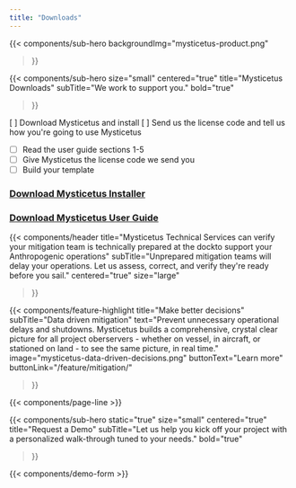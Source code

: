 ```yaml
---
title: "Downloads"
---
```


{{< components/sub-hero
	backgroundImg="mysticetus-product.png"
>}}

{{< components/sub-hero
	size="small"
	centered="true"
	title="Mysticetus Downloads"
	subTitle="We work to support you."
	bold="true"
>}}

 [ ] Download Mysticetus and install
 [ ] Send us the license code and tell us how you're going to use Mysticetus
- [ ] Read the user guide sections 1-5
- [ ] Give Mysticetus the license code we send you
- [ ] Build your template

### [  Download Mysticetus Installer](https://github.com/Entiat/mysticetusdownload/raw/master/MysticetusInstall.zip)
### [  Download Mysticetus User Guide](https://github.com/Entiat/mysticetusdownload/raw/master/Mysticetus%20System%20Users%20Guide%20V2.pdf)

{{< components/header
	title="Mysticetus Technical Services can verify your mitigation team is technically prepared at the dockto support your Anthropogenic operations"
	subTitle="Unprepared mitigation teams will delay your operations. Let us assess, correct, and verify they're ready before you sail."
	centered="true"
	size="large"
>}}

{{< components/feature-highlight
	title="Make better decisions"
	subTitle="Data driven mitigation"
	text="Prevent unnecessary operational delays and shutdowns. Mysticetus builds a comprehensive, crystal clear picture for all project oberservers - whether on vessel, in aircraft, or stationed on land - to see the same picture, in real time."
	image="mysticetus-data-driven-decisions.png"
	buttonText="Learn more"
	buttonLink="/feature/mitigation/"
>}}

{{< components/page-line >}}

{{< components/sub-hero
	static="true"
	size="small"
	centered="true"
	title="Request a Demo"
	subTitle="Let us help you kick off your project with a personalized walk-through tuned to your needs."
	bold="true"
>}}

{{< components/demo-form >}}
